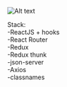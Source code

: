 <p class="has-line-data" data-line-start="1" data-line-end="2"><img src="https://i.ibb.co/984D3cG/image.png" alt="Alt text" title="Title"></p>
<p class="has-line-data" data-line-start="3" data-line-end="11">Stack:<br>
-ReactJS + hooks<br>
-React Router<br>
-Redux<br>
-Redux thunk<br>
-json-server<br>
-Axios<br>
-classnames</p>
